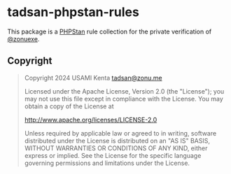 # tadsan-phpstan-rules

This package is a [PHPStan] rule collection for the private verification of [@zonuexe].

## Copyright

> Copyright 2024  USAMI Kenta <tadsan@zonu.me>
>
> Licensed under the Apache License, Version 2.0 (the "License");
> you may not use this file except in compliance with the License.
> You may obtain a copy of the License at
>
> <http://www.apache.org/licenses/LICENSE-2.0>
>
> Unless required by applicable law or agreed to in writing, software
> distributed under the License is distributed on an "AS IS" BASIS,
> WITHOUT WARRANTIES OR CONDITIONS OF ANY KIND, either express or implied.
> See the License for the specific language governing permissions and
> limitations under the License.

[PHPStan]: https://phpstan.org/
[@zonuexe]: https://github.com/zonuexe
